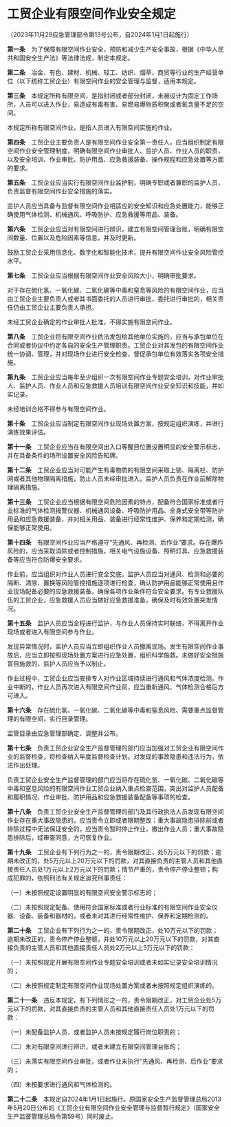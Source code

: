 # 工贸企业有限空间作业安全规定



（2023年11月29应急管理部令第13号公布，自2024年1月1日起施行）

<!-- INFO END -->

**第一条**　为了保障有限空间作业安全，预防和减少生产安全事故，根据《中华人民共和国安全生产法》等法律法规，制定本规定。

**第二条**　冶金、有色、建材、机械、轻工、纺织、烟草、商贸等行业的生产经营单位（以下统称工贸企业）有限空间作业的安全管理与监督，适用本规定。

**第三条**　本规定所称有限空间，是指封闭或者部分封闭，未被设计为固定工作场所，人员可以进入作业，易造成有毒有害、易燃易爆物质积聚或者氧含量不足的空间。

本规定所称有限空间作业，是指人员进入有限空间实施的作业。

**第四条**　工贸企业主要负责人是有限空间作业安全第一责任人，应当组织制定有限空间作业安全管理制度，明确有限空间作业审批人、监护人员、作业人员的职责，以及安全培训、作业审批、防护用品、应急救援装备、操作规程和应急处置等方面的要求。

**第五条**　工贸企业应当实行有限空间作业监护制，明确专职或者兼职的监护人员，负责监督有限空间作业安全措施的落实。

监护人员应当具备与监督有限空间作业相适应的安全知识和应急处置能力，能够正确使用气体检测、机械通风、呼吸防护、应急救援等用品、装备。

**第六条**　工贸企业应当对有限空间进行辨识，建立有限空间管理台账，明确有限空间数量、位置以及危险因素等信息，并及时更新。

鼓励工贸企业采用信息化、数字化和智能化技术，提升有限空间作业安全风险管控水平。

**第七条**　工贸企业应当根据有限空间作业安全风险大小，明确审批要求。

对于存在硫化氢、一氧化碳、二氧化碳等中毒和窒息等风险的有限空间作业，应当由工贸企业主要负责人或者其书面委托的人员进行审批，委托进行审批的，相关责任仍由工贸企业主要负责人承担。

未经工贸企业确定的作业审批人批准，不得实施有限空间作业。

**第八条**　工贸企业将有限空间作业依法发包给其他单位实施的，应当与承包单位在合同或者协议中约定各自的安全生产管理职责。工贸企业对其发包的有限空间作业统一协调、管理，并对现场作业进行安全检查，督促承包单位有效落实各项安全措施。

**第九条**　工贸企业应当每年至少组织一次有限空间作业专题安全培训，对作业审批人、监护人员、作业人员和应急救援人员培训有限空间作业安全知识和技能，并如实记录。

未经培训合格不得参与有限空间作业。

**第十条**　工贸企业应当制定有限空间作业现场处置方案，按规定组织演练，并进行演练效果评估。

**第十一条**　工贸企业应当在有限空间出入口等醒目位置设置明显的安全警示标志，并在具备条件的场所设置安全风险告知牌。

**第十二条**　工贸企业应当对可能产生有毒物质的有限空间采取上锁、隔离栏、防护网或者其他物理隔离措施，防止人员未经审批进入。监护人员负责在作业前解除物理隔离措施。

**第十三条**　工贸企业应当根据有限空间危险因素的特点，配备符合国家标准或者行业标准的气体检测报警仪器、机械通风设备、呼吸防护用品、全身式安全带等防护用品和应急救援装备，并对相关用品、装备进行经常性维护、保养和定期检测，确保能够正常使用。

**第十四条**　有限空间作业应当严格遵守“先通风、再检测、后作业”要求。存在爆炸风险的，应当采取消除或者控制措施，相关电气设施设备、照明灯具、应急救援装备等应当符合防爆安全要求。

作业前，应当组织对作业人员进行安全交底，监护人员应当对通风、检测和必要的隔断、清除、置换等风险管控措施逐项进行检查，确认防护用品能够正常使用且作业现场配备必要的应急救援装备，确保各项作业条件符合安全要求。有专业救援队伍的工贸企业，应急救援人员应当做好应急救援准备，确保及时有效处置突发情况。

**第十五条**　监护人员应当全程进行监护，与作业人员保持实时联络，不得离开作业现场或者进入有限空间参与作业。

发现异常情况时，监护人员应当立即组织作业人员撤离现场。发生有限空间作业事故后，应当立即按照现场处置方案进行应急处置，组织科学施救。未做好安全措施盲目施救的，监护人员应当予以制止。

作业过程中，工贸企业应当安排专人对作业区域持续进行通风和气体浓度检测。作业中断的，作业人员再次进入有限空间作业前，应当重新通风、气体检测合格后方可进入。

**第十六条**　存在硫化氢、一氧化碳、二氧化碳等中毒和窒息风险、需要重点监督管理的有限空间，实行目录管理。

监管目录由应急管理部确定、调整并公布。

**第十七条**　负责工贸企业安全生产监督管理的部门应当加强对工贸企业有限空间作业的监督检查，将检查纳入年度监督检查计划。对发现的事故隐患和违法行为，依法作出处理。

负责工贸企业安全生产监督管理的部门应当将存在硫化氢、一氧化碳、二氧化碳等中毒和窒息风险的有限空间作业工贸企业纳入重点检查范围，突出对监护人员配备和履职情况、作业审批、防护用品和应急救援装备配备等事项的检查。

**第十八条**　负责工贸企业安全生产监督管理的部门及其行政执法人员发现有限空间作业存在重大事故隐患的，应当责令立即或者限期整改；重大事故隐患排除前或者排除过程中无法保证安全的，应当责令暂时停止作业，撤出作业人员；重大事故隐患排除后，经审查同意，方可恢复作业。

**第十九条**　工贸企业有下列行为之一的，责令限期改正，处5万元以下的罚款；逾期未改正的，处5万元以上20万元以下的罚款，对其直接负责的主管人员和其他直接责任人员处1万元以上2万元以下的罚款；情节严重的，责令停产停业整顿；构成犯罪的，依照刑法有关规定追究刑事责任：

（一）未按照规定设置明显的有限空间安全警示标志的；

（二）未按照规定配备、使用符合国家标准或者行业标准的有限空间作业安全仪器、设备、装备和器材的，或者未对其进行经常性维护、保养和定期检测的。

**第二十条**　工贸企业有下列行为之一的，责令限期改正，处10万元以下的罚款；逾期未改正的，责令停产停业整顿，并处10万元以上20万元以下的罚款，对其直接负责的主管人员和其他直接责任人员处2万元以上5万元以下的罚款：

（一）未按照规定开展有限空间作业专题安全培训或者未如实记录安全培训情况的；

（二）未按照规定制定有限空间作业现场处置方案或者未按照规定组织演练的。

**第二十一条**　违反本规定，有下列情形之一的，责令限期改正，对工贸企业处5万元以下的罚款，对其直接负责的主管人员和其他直接责任人员处1万元以下的罚款：

（一）未配备监护人员，或者监护人员未按规定履行岗位职责的；

（二）未对有限空间进行辨识，或者未建立有限空间管理台账的；

（三）未落实有限空间作业审批，或者作业未执行“先通风、再检测、后作业”要求的；

（四）未按要求进行通风和气体检测的。

**第二十二条**　本规定自2024年1月1日起施行。原国家安全生产监督管理总局2013年5月20日公布的《工贸企业有限空间作业安全管理与监督暂行规定》（国家安全生产监督管理总局令第59号）同时废止。
